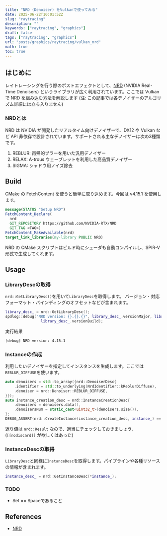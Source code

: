 ```yaml
---
title: "NRD (Denoiser) をVulkanで使ってみる"
date: 2025-06-22T10:01:52Z
slug: "raytracing"
description: ""
keywords: ["raytracing", "graphics"]
draft: false
tags: ["raytracing", "graphics"]
url: "posts/graphics/raytracing/vulkan_nrd"
math: true
toc: true
---
```


## はじめに
レイトレーシングを行う際のポストエフェクトとして、[NRD](https://github.com/NVIDIA-RTX/NRD) (NVIDIA Real-Time Denoisers) というライブラリが広く利用されています。ここでは Vulkan で NRD を組み込む方法を解説します (注: この記事では各デノイザーのアルゴリズム詳細には立ち入りません) 

### NRDとは
NRD は NVIDIA が開発したリアルタイム向けデノイザーで、DX12 や Vulkan など API 非依存で設計されています。サポートされる主なデノイザーは次の3種類です。
1. REBLUR: 再帰的ブラーを用いた汎用デノイザー
2. RELAX: A-trous ウェーブレットを利用した高品質デノイザー
3. SIGMA: シャドウ用ノイズ除去

## Build
CMake の FetchContent を使うと簡単に取り込めます。今回は v4.15.1 を使用します。
```cmake
message(STATUS "Setup NRD")
FetchContent_Declare(
  nrd
  GIT_REPOSITORY https://github.com/NVIDIA-RTX/NRD
  GIT_TAG <TAG>)
FetchContent_MakeAvailable(nrd)
target_link_libraries(my-library PUBLIC NRD)
```
NRD の CMake スクリプトはビルド時にシェーダも自動コンパイルし、SPIR-V 形式で生成してくれます。

## Usage
### LibraryDescの取得
`nrd::GetLibraryDesc()`を用いて`LibraryDesc`を取得します。 バージョン・対応フォーマット・バインディングのオフセットなどが含まれます。

```cpp
library_desc_ = nrd::GetLibraryDesc();
spdlog::debug("NRD version: {}.{}.{}", library_desc_.versionMajor, library_desc_.versionMinor,
                library_desc_.versionBuild);
```
実行結果
```bash
[debug] NRD version: 4.15.1
```

### Instanceの作成
利用したいデノイザーを指定してインスタンスを生成します。ここでは`REBLUR_DIFFUSE`を使います。
```cpp
auto denoisers = std::to_array({nrd::DenoiserDesc{
    .identifier = std::to_underlying(NrdIdentifier::kReblurDiffuse),
    .denoiser = nrd::Denoiser::REBLUR_DIFFUSE,
}});
auto instance_creation_desc = nrd::InstanceCreationDesc{
    .denoisers = denoisers.data(),
    .denoisersNum = static_cast<uint32_t>(denoisers.size()),
};
DEBUG_ASSERT(nrd::CreateInstance(instance_creation_desc, instance_) ==  nrd::Result::SUCCESS);
```
返り値は `nrd::Result` なので、適当にチェックしておきましょう. (`[[nodiscard]]` が欲しくはあった)

### InstanceDescの取得
`LibraryDesc`と同様に`InstanceDesc`を取得します。パイプラインや各種リソースの情報が含まれます。

```cpp
instance_desc_ = nrd::GetInstanceDesc(*instance_);
```


### TODO
- Set == Spaceであること


## References
- [NRD](https://github.com/NVIDIA-RTX/NRD)
